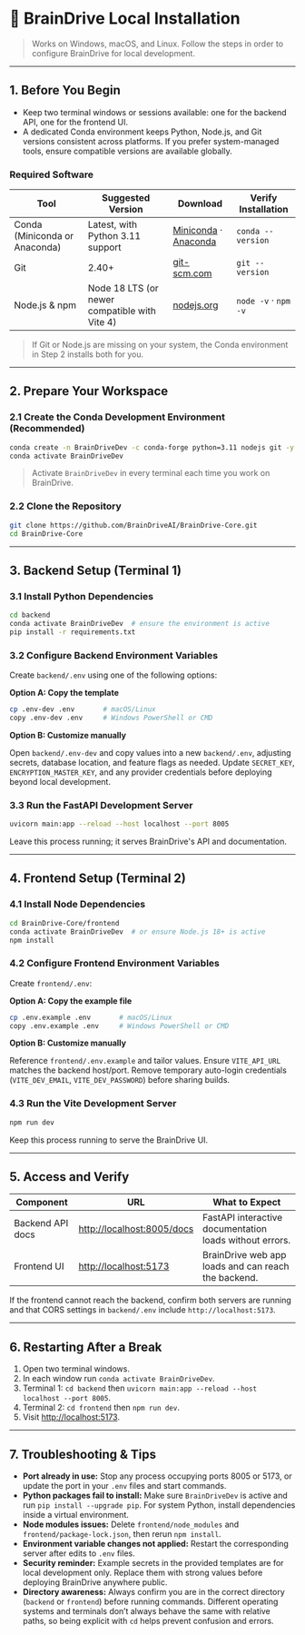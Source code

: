 # 🧠 BrainDrive Local Installation
 
> Works on Windows, macOS, and Linux. Follow the steps in order to configure BrainDrive for local development.
 
---
 
## 1. Before You Begin
 
- Keep two terminal windows or sessions available: one for the backend API, one for the frontend UI.
- A dedicated Conda environment keeps Python, Node.js, and Git versions consistent across platforms. If you prefer system-managed tools, ensure compatible versions are available globally.
 
### Required Software
 
| Tool | Suggested Version | Download | Verify Installation |
| --- | --- | --- | --- |
| Conda (Miniconda or Anaconda) | Latest, with Python 3.11 support | [Miniconda](https://docs.conda.io/en/latest/miniconda.html) · [Anaconda](https://www.anaconda.com/products/distribution) | `conda --version`
| Git | 2.40+ | [git-scm.com](https://git-scm.com/downloads) | `git --version`
| Node.js & npm | Node 18 LTS (or newer compatible with Vite 4) | [nodejs.org](https://nodejs.org/en/download/) | `node -v` · `npm -v`

> If Git or Node.js are missing on your system, the Conda environment in Step 2 installs both for you.
 
---
 
## 2. Prepare Your Workspace
 
### 2.1 Create the Conda Development Environment (Recommended)
 
```bash
conda create -n BrainDriveDev -c conda-forge python=3.11 nodejs git -y
conda activate BrainDriveDev
```
 
> Activate `BrainDriveDev` in every terminal each time you work on BrainDrive.
 
### 2.2 Clone the Repository
 
```bash
git clone https://github.com/BrainDriveAI/BrainDrive-Core.git
cd BrainDrive-Core
```
 
---
 
## 3. Backend Setup (Terminal 1)
 
### 3.1 Install Python Dependencies
 
```bash
cd backend
conda activate BrainDriveDev  # ensure the environment is active
pip install -r requirements.txt
```
 
### 3.2 Configure Backend Environment Variables
 
Create `backend/.env` using one of the following options:
 
**Option A: Copy the template**
 
```bash
cp .env-dev .env       # macOS/Linux
copy .env-dev .env     # Windows PowerShell or CMD
```
 
**Option B: Customize manually**
 
Open `backend/.env-dev` and copy values into a new `backend/.env`, adjusting secrets, database location, and feature flags as needed. Update `SECRET_KEY`, `ENCRYPTION_MASTER_KEY`, and any provider credentials before deploying beyond local development.
 
### 3.3 Run the FastAPI Development Server
 
```bash
uvicorn main:app --reload --host localhost --port 8005
```
 
Leave this process running; it serves BrainDrive's API and documentation.
 
---
 
## 4. Frontend Setup (Terminal 2)
 
### 4.1 Install Node Dependencies
 
```bash
cd BrainDrive-Core/frontend
conda activate BrainDriveDev  # or ensure Node.js 18+ is active
npm install
```
 
### 4.2 Configure Frontend Environment Variables
 
Create `frontend/.env`:
 
**Option A: Copy the example file**
 
```bash
cp .env.example .env       # macOS/Linux
copy .env.example .env     # Windows PowerShell or CMD
```
 
**Option B: Customize manually**
 
Reference `frontend/.env.example` and tailor values. Ensure `VITE_API_URL` matches the backend host/port. Remove temporary auto-login credentials (`VITE_DEV_EMAIL`, `VITE_DEV_PASSWORD`) before sharing builds.
 
### 4.3 Run the Vite Development Server
 
```bash
npm run dev
```
 
Keep this process running to serve the BrainDrive UI.

---
 
## 5. Access and Verify
 
| Component | URL | What to Expect |
| --- | --- | --- |
| Backend API docs | [http://localhost:8005/docs](http://localhost:8005/docs) | FastAPI interactive documentation loads without errors. |
| Frontend UI | [http://localhost:5173](http://localhost:5173) | BrainDrive web app loads and can reach the backend. |
 
If the frontend cannot reach the backend, confirm both servers are running and that CORS settings in `backend/.env` include `http://localhost:5173`.
 
---
 
## 6. Restarting After a Break
 
1. Open two terminal windows.
2. In each window run `conda activate BrainDriveDev`.
3. Terminal 1: `cd backend` then `uvicorn main:app --reload --host localhost --port 8005`.
4. Terminal 2: `cd frontend` then `npm run dev`.
5. Visit [http://localhost:5173](http://localhost:5173).

---

## 7. Troubleshooting & Tips

* **Port already in use:** Stop any process occupying ports 8005 or 5173, or update the port in your `.env` files and start commands.
* **Python packages fail to install:** Make sure `BrainDriveDev` is active and run `pip install --upgrade pip`. For system Python, install dependencies inside a virtual environment.
* **Node modules issues:** Delete `frontend/node_modules` and `frontend/package-lock.json`, then rerun `npm install`.
* **Environment variable changes not applied:** Restart the corresponding server after edits to `.env` files.
* **Security reminder:** Example secrets in the provided templates are for local development only. Replace them with strong values before deploying BrainDrive anywhere public.
* **Directory awareness:** Always confirm you are in the correct directory (`backend` or `frontend`) before running commands. Different operating systems and terminals don’t always behave the same with relative paths, so being explicit with `cd` helps prevent confusion and errors.





